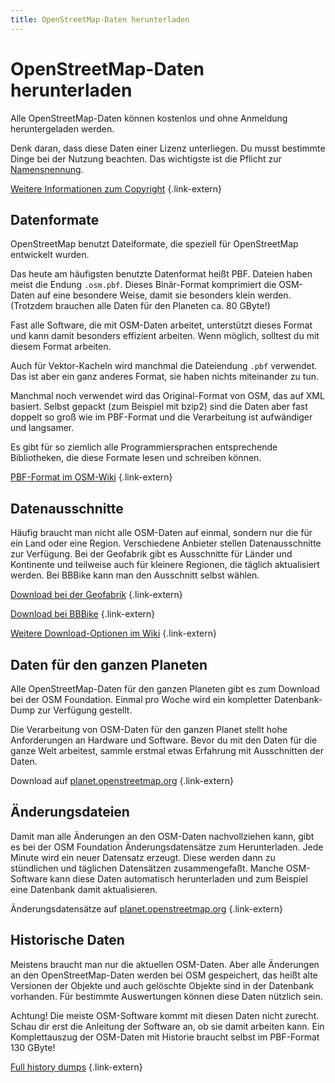 ```yaml
---
title: OpenStreetMap-Daten herunterladen
---
```


# OpenStreetMap-Daten herunterladen

Alle OpenStreetMap-Daten können kostenlos und ohne Anmeldung heruntergeladen
werden.

<div class="infobox">

Denk daran, dass diese Daten einer Lizenz unterliegen. Du musst bestimmte Dinge
bei der Nutzung beachten. Das wichtigste ist die Pflicht zur
[Namensnennung](/nutzen/namensnennung/).

[Weitere Informationen zum Copyright](https://www.openstreetmap.org/copyright)
{.link-extern}

</div>

## Datenformate

OpenStreetMap benutzt Dateiformate, die speziell für OpenStreetMap entwickelt
wurden.

Das heute am häufigsten benutzte Datenformat heißt PBF. Dateien haben meist
die Endung `.osm.pbf`. Dieses Binär-Format komprimiert die OSM-Daten auf eine
besondere Weise, damit sie besonders klein werden. (Trotzdem brauchen alle
Daten für den Planeten ca. 80 GByte!)

Fast alle Software, die mit OSM-Daten arbeitet, unterstützt dieses Format
und kann damit besonders effizient arbeiten. Wenn möglich, solltest du mit
diesem Format arbeiten.

<div class="infobox">

Auch für Vektor-Kacheln wird manchmal die Dateiendung `.pbf` verwendet. Das
ist aber ein ganz anderes Format, sie haben nichts miteinander zu tun.

</div>

Manchmal noch verwendet wird das Original-Format von OSM, das auf XML
basiert. Selbst gepackt (zum Beispiel mit bzip2) sind die Daten aber fast
doppelt so groß wie im PBF-Format und die Verarbeitung ist aufwändiger und
langsamer.

Es gibt für so ziemlich alle Programmiersprachen entsprechende Bibliotheken,
die diese Formate lesen und schreiben können.

[PBF-Format im OSM-Wiki](https://wiki.openstreetmap.org/wiki/PBF_Format)
{.link-extern}

## Datenausschnitte

Häufig braucht man nicht alle OSM-Daten auf einmal, sondern nur die für ein
Land oder eine Region. Verschiedene Anbieter stellen Datenausschnitte zur
Verfügung. Bei der Geofabrik gibt es Ausschnitte für Länder und Kontinente und
teilweise auch für kleinere Regionen, die täglich aktualisiert werden. Bei
BBBike kann man den Ausschnitt selbst wählen.

[Download bei der Geofabrik](https://download.geofabrik.de/)
{.link-extern}

[Download bei BBBike](https://download.bbbike.org/osm/)
{.link-extern}

[Weitere Download-Optionen im Wiki](https://wiki.openstreetmap.org/wiki/Planet.osm)
{.link-extern}

## Daten für den ganzen Planeten

Alle OpenStreetMap-Daten für den ganzen Planeten gibt es zum Download bei der
OSM Foundation. Einmal pro Woche wird ein kompletter Datenbank-Dump zur
Verfügung gestellt.

Die Verarbeitung von OSM-Daten für den ganzen Planet stellt hohe Anforderungen
an Hardware und Software. Bevor du mit den Daten für die ganze Welt arbeitest,
sammle erstmal etwas Erfahrung mit Ausschnitten der Daten.

Download auf [planet.openstreetmap.org](https://planet.openstreetmap.org/)
{.link-extern}

## Änderungsdateien

Damit man alle Änderungen an den OSM-Daten nachvollziehen kann, gibt es bei der
OSM Foundation Änderungsdatensätze zum Herunterladen. Jede Minute wird ein
neuer Datensatz erzeugt. Diese werden dann zu stündlichen und täglichen
Datensätzen zusammengefaßt. Manche OSM-Software kann diese Daten automatisch
herunterladen und zum Beispiel eine Datenbank damit aktualisieren.

Änderungsdatensätze auf [planet.openstreetmap.org](https://planet.openstreetmap.org/replication/)
{.link-extern}

## Historische Daten

Meistens braucht man nur die aktuellen OSM-Daten. Aber alle Änderungen an den
OpenStreetMap-Daten werden bei OSM gespeichert, das heißt alte Versionen der
Objekte und auch gelöschte Objekte sind in der Datenbank vorhanden. Für
bestimmte Auswertungen können diese Daten nützlich sein.

Achtung! Die meiste OSM-Software kommt mit diesen Daten nicht zurecht. Schau
dir erst die Anleitung der Software an, ob sie damit arbeiten kann. Ein
Komplettauszug der OSM-Daten mit Historie braucht selbst im PBF-Format 130
GByte!

[Full history dumps](https://planet.openstreetmap.org/pbf/full-history/)
{.link-extern}

